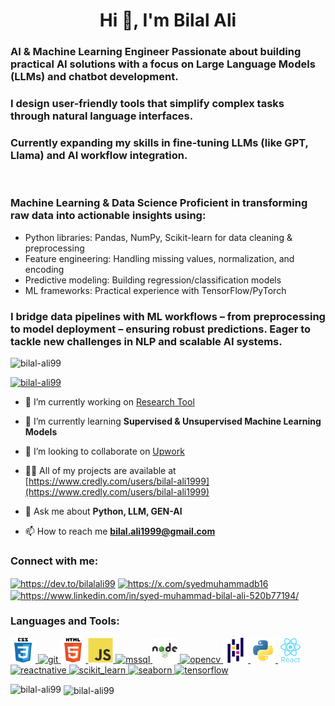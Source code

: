<h1 align="center">Hi 👋, I'm Bilal Ali</h1>
<h3>AI & Machine Learning Engineer Passionate about building practical AI solutions with a focus on Large Language Models (LLMs) and chatbot development.</h3>
<h3>I design user-friendly tools that simplify complex tasks through natural language interfaces.</h3> 
<h3>Currently expanding my skills in fine-tuning LLMs (like GPT, Llama) and AI workflow integration.</h3>
<br> 
<h3>Machine Learning & Data Science Proficient in transforming raw data into actionable insights using:</h3>
<ul> 
  <li>Python libraries: Pandas, NumPy, Scikit-learn for data cleaning & preprocessing</li> 
  <li>Feature engineering: Handling missing values, normalization, and encoding</li> 
  <li>Predictive modeling: Building regression/classification models</li> 
  <li>ML frameworks: Practical experience with TensorFlow/PyTorch</li>
</ul>
<h3>I bridge data pipelines with ML workflows – from preprocessing to model deployment – ensuring robust predictions. Eager to tackle new challenges in NLP and scalable AI systems.</h3>

<p align="left"> <img src="https://komarev.com/ghpvc/?username=bilal-ali99&label=Profile%20views&color=0e75b6&style=flat" alt="bilal-ali99" /> </p>
<p align="left"> <a href="https://github.com/ryo-ma/github-profile-trophy"><img src="https://github-profile-trophy.vercel.app/?username=bilal-ali99" alt="bilal-ali99" /></a> </p>

- 🔭 I’m currently working on [Research Tool](https://github.com/Bilal-Ali99/Research_Tool)

- 🌱 I’m currently learning **Supervised & Unsupervised Machine Learning Models**

- 👯 I’m looking to collaborate on [Upwork](https://www.upwork.com/freelancers/~0128f68001daf07f8c?mp_source=share)

- 👨‍💻 All of my projects are available at [https://www.credly.com/users/bilal-ali1999](https://www.credly.com/users/bilal-ali1999)

- 💬 Ask me about **Python, LLM, GEN-AI**

- 📫 How to reach me **bilal.ali1999@gmail.com**

<h3 align="left">Connect with me:</h3>
<p align="left">
<a href="https://dev.to/https://dev.to/bilalali99" target="blank"><img align="center" src="https://raw.githubusercontent.com/rahuldkjain/github-profile-readme-generator/master/src/images/icons/Social/devto.svg" alt="https://dev.to/bilalali99" height="30" width="40" /></a>
<a href="https://twitter.com/https://x.com/syedmuhammadb16" target="blank"><img align="center" src="https://raw.githubusercontent.com/rahuldkjain/github-profile-readme-generator/master/src/images/icons/Social/twitter.svg" alt="https://x.com/syedmuhammadb16" height="30" width="40" /></a>
<a href="https://linkedin.com/in/https://www.linkedin.com/in/syed-muhammad-bilal-ali-520b77194/" target="blank"><img align="center" src="https://raw.githubusercontent.com/rahuldkjain/github-profile-readme-generator/master/src/images/icons/Social/linked-in-alt.svg" alt="https://www.linkedin.com/in/syed-muhammad-bilal-ali-520b77194/" height="30" width="40" /></a>
</p>

<h3 align="left">Languages and Tools:</h3>
<p align="left"> <a href="https://www.w3schools.com/css/" target="_blank" rel="noreferrer"> <img src="https://raw.githubusercontent.com/devicons/devicon/master/icons/css3/css3-original-wordmark.svg" alt="css3" width="40" height="40"/> </a> <a href="https://git-scm.com/" target="_blank" rel="noreferrer"> <img src="https://www.vectorlogo.zone/logos/git-scm/git-scm-icon.svg" alt="git" width="40" height="40"/> </a> <a href="https://www.w3.org/html/" target="_blank" rel="noreferrer"> <img src="https://raw.githubusercontent.com/devicons/devicon/master/icons/html5/html5-original-wordmark.svg" alt="html5" width="40" height="40"/> </a> <a href="https://developer.mozilla.org/en-US/docs/Web/JavaScript" target="_blank" rel="noreferrer"> <img src="https://raw.githubusercontent.com/devicons/devicon/master/icons/javascript/javascript-original.svg" alt="javascript" width="40" height="40"/> </a> <a href="https://www.microsoft.com/en-us/sql-server" target="_blank" rel="noreferrer"> <img src="https://www.svgrepo.com/show/303229/microsoft-sql-server-logo.svg" alt="mssql" width="40" height="40"/> </a> <a href="https://nodejs.org" target="_blank" rel="noreferrer"> <img src="https://raw.githubusercontent.com/devicons/devicon/master/icons/nodejs/nodejs-original-wordmark.svg" alt="nodejs" width="40" height="40"/> </a> <a href="https://opencv.org/" target="_blank" rel="noreferrer"> <img src="https://www.vectorlogo.zone/logos/opencv/opencv-icon.svg" alt="opencv" width="40" height="40"/> </a> <a href="https://pandas.pydata.org/" target="_blank" rel="noreferrer"> <img src="https://raw.githubusercontent.com/devicons/devicon/2ae2a900d2f041da66e950e4d48052658d850630/icons/pandas/pandas-original.svg" alt="pandas" width="40" height="40"/> </a> <a href="https://www.python.org" target="_blank" rel="noreferrer"> <img src="https://raw.githubusercontent.com/devicons/devicon/master/icons/python/python-original.svg" alt="python" width="40" height="40"/> </a> <a href="https://reactjs.org/" target="_blank" rel="noreferrer"> <img src="https://raw.githubusercontent.com/devicons/devicon/master/icons/react/react-original-wordmark.svg" alt="react" width="40" height="40"/> </a> <a href="https://reactnative.dev/" target="_blank" rel="noreferrer"> <img src="https://reactnative.dev/img/header_logo.svg" alt="reactnative" width="40" height="40"/> </a> <a href="https://scikit-learn.org/" target="_blank" rel="noreferrer"> <img src="https://upload.wikimedia.org/wikipedia/commons/0/05/Scikit_learn_logo_small.svg" alt="scikit_learn" width="40" height="40"/> </a> <a href="https://seaborn.pydata.org/" target="_blank" rel="noreferrer"> <img src="https://seaborn.pydata.org/_images/logo-mark-lightbg.svg" alt="seaborn" width="40" height="40"/> </a> <a href="https://www.tensorflow.org" target="_blank" rel="noreferrer"> <img src="https://www.vectorlogo.zone/logos/tensorflow/tensorflow-icon.svg" alt="tensorflow" width="40" height="40"/> </a> </p>

<p><img align="left" src="https://github-readme-stats.vercel.app/api/top-langs?username=bilal-ali99&show_icons=true&locale=en&layout=compact" alt="bilal-ali99" /></p>

<p>&nbsp;<img align="center" src="https://github-readme-stats.vercel.app/api?username=bilal-ali99&show_icons=true&locale=en" alt="bilal-ali99" /></p>


